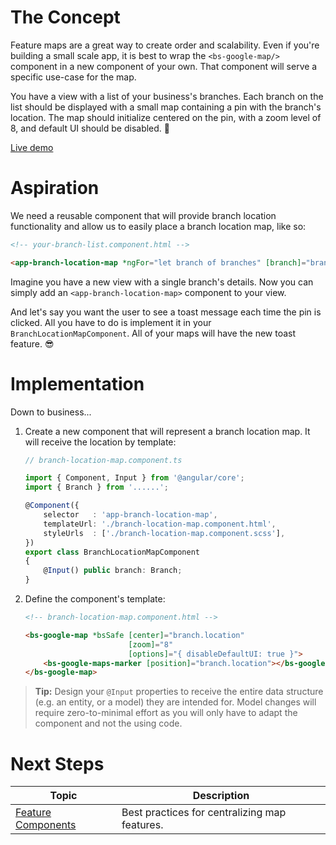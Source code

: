 # The Concept
Feature maps are a great way to create order and scalability. Even if you're building a small scale app, it is best to wrap the `<bs-google-map/>` component in a new component of your own. That component will serve a specific use-case for the map.

You have a view with a list of your business's branches. Each branch on the list should be displayed with a small map containing a pin with the branch's location. The map should initialize centered on the pin, with a zoom level of 8, and default UI should be disabled. 🤯

[Live demo](https://bs-angular-g-maps.web.app/Best%20Practices/Feature%20Maps)

# Aspiration
We need a reusable component that will provide branch location functionality and allow us to easily place a branch location map, like so:
```html
<!-- your-branch-list.component.html -->

<app-branch-location-map *ngFor="let branch of branches" [branch]="branch"></app-branch-location-map>
```

Imagine you have a new view with a single branch's details. Now you can simply add an `<app-branch-location-map>` component to your view.

And let's say you want the user to see a toast message each time the pin is clicked. All you have to do is implement it in your `BranchLocationMapComponent`. All of your maps will have the new toast feature. 😎

# Implementation
Down to business...
1. Create a new component that will represent a branch location map. It will receive the location by template:
    ```typescript
    // branch-location-map.component.ts
    
    import { Component, Input } from '@angular/core';
    import { Branch } from '......';
    
    @Component({
        selector   : 'app-branch-location-map',
        templateUrl: './branch-location-map.component.html',
        styleUrls  : ['./branch-location-map.component.scss'],
    })
    export class BranchLocationMapComponent
    {
        @Input() public branch: Branch;
    }
    ```

2. Define the component's template:
    ```html
    <!-- branch-location-map.component.html -->

    <bs-google-map *bsSafe [center]="branch.location"
                           [zoom]="8"
                           [options]="{ disableDefaultUI: true }">
        <bs-google-maps-marker [position]="branch.location"></bs-google-maps-marker>
    </bs-google-map>
    ```

> **Tip:** Design your `@Input` properties to receive the entire data structure (e.g. an entity, or a model) they are intended for. Model changes will require zero-to-minimal effort as you will only have to adapt the component and not the using code.

# Next Steps
| Topic | Description |
| ----- | ----------- |
| [Feature Components](/docs/additional-documentation/best-practices/feature-components.html) | Best practices for centralizing map features. |
